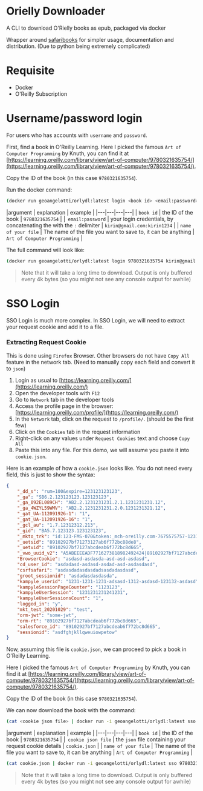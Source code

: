 # Orielly Downloader
A CLI to download O'Rielly books as epub, packaged via docker

Wrapper around [safaribooks](https://github.com/lorenzodifuccia/safaribooks) for simpler 
usage, documentation and distribution. (Due to python being extremely complicated)

# Requisite 
- Docker
- O'Reilly Subscription

# Username/password login
For users who has accounts with `username` and `password`.

First, find a book in O'Reilly Learning. Here I picked the famous `Art of Computer Programming` by Knuth, 
you can find it at [https://learning.oreilly.com/library/view/art-of-computer/9780321635754/](https://learning.oreilly.com/library/view/art-of-computer/9780321635754/).

Copy the ID of the book (in this case `9780321635754`). 

Run the docker command:
```sh
(docker run geoangelotti/orlydl:latest login <book id> <email:password>) > "<name of your file>.epub" 
```
|argument | explanation | example |
|---|---|---|---|
| `book id` | the ID of the book | `9780321635754` |
|` email:password` | your login credentials, by concatenating the with the `:` delimiter | `kirin@gmail.com:kirin1234` |
| `name of your file` | The name of the file you want to save to, it can be anything | `Art of Computer Programming` |

The full command will look like:
```sh
(docker run geoangelotti/orlydl:latest login 9780321635754 kirin@gmail.com:kirin1234) > "Art of Computer Programming.epub" 
```

> Note that it will take a long time to download. Output is only buffered every 4k bytes (so you might not see any console output for awhile)



# SSO Login
SSO Login is much more complex. In SSO Login, we will need to extract your request cookie and add it to a file.

### Extracting Request Cookie
This is done using `Firefox` Browser. Other browsers do not have `Copy All` feature in the network tab. (Need to manually copy each field and convert it to `json`)

1. Login as usual to [https://learning.oreilly.com/](https://learning.oreilly.com/)
2. Open the developer tools with `F12`
3. Go to `Network` tab in the developer tools
4. Access the profile page in the browser: [https://learning.oreilly.com/profile/](https://learning.oreilly.com/)
5. In the `Network` tab, click on the request to `/profile/`. (should be the first few)
6. Click on the `Cookies` tab in the request information
7. Right-click on any values under `Request Cookies` text and choose `Copy All`
8. Paste this into any file. For this demo, we will assume you paste it into `cookie.json`.

Here is an example of how a `cookie.json` looks like. You do not need every field, this is just to show the syntax:
```json
{
	"_dd_s": "rum=100&expire=123123123123",
	"_ga": "SB6.2.123123123.123123123",
	"_ga_092EL089CH": "AB2.2.1231231231.2.1.1231231231.12",
	"_ga_4WZYL59WMV": "AB2.2.1231231231.2.0.1231231321.12",
	"_gat_UA-112091926-1": "1",
	"_gat_UA-112091926-16": "1",
	"_gcl_au": "1.7.12312312.213",
	"_gid": "BA5.7.123123.123123123",
	"_mkto_trk": "id:123-FMS-070&token:_mch-oreilly.com-7675575757-123123123",
	"_uetsid": "89102927bf71273127ab6f772bc88de8",
	"_uetvid": "89102927bf7127abcdeab6f772bc8d665",
	"_vwo_uuid_v2": "A5ABEEEEADF7716273818982492424|89102927bf7127abcdeab6f772bc8d665",
	"BrowserCookie": "asdasd-asdasda-asd-asd-asdasd",
	"cd_user_id": "asdadasd-asdasd-asdad-asd-asdasdasd",
	"csrfsafari": "asdasdadasdasdadsasdadasdasd",
	"groot_sessionid": "asdadasdasdasda",
	"kampyle_userid": "1231-1231-1231-adsasd-1312-asdasd-123132-asdasd",
	"kampyleSessionPageCounter": "1123123",
	"kampyleUserSession": "1231231231241231",
	"kampyleUserSessionsCount": "1",
	"logged_in": "y",
	"mkt_test_20201029": "test",
	"orm-jwt": "some-jwt",
	"orm-rt": "89102927bf7127abcdeab6f772bc8d665",
	"salesforce_id": "89102927bf7127abcdeab6f772bc8d665",
	"sessionid": "asdfghjkllqweuiowpetow"
}
```
Now, assuming this file is `cookie.json`, we can proceed to pick a book in O'Reilly Learning. 

Here I picked the famous `Art of Computer Programming` by Knuth, 
you can find it at [https://learning.oreilly.com/library/view/art-of-computer/9780321635754/](https://learning.oreilly.com/library/view/art-of-computer/9780321635754/).

Copy the ID of the book (in this case `9780321635754`). 

We can now download the book with the command:

```sh
(cat <cookie json file> | docker run -i geoangelotti/orlydl:latest sso <book id>) > "<name of your file>.epub"
```

|argument | explanation | example |
|---|---|---|---|
| `book id` | the ID of the book | `9780321635754` |
|` cookie json file` | the `json` file containing your request cookie details | `cookie.json` |
| `name of your file` | The name of the file you want to save to, it can be anything | `Art of Computer Programming` |


```sh
(cat cookie.json | docker run -i geoangelotti/orlydl:latest sso 9780321635754) > "Art of Computer Programming.epub"
```

> Note that it will take a long time to download. Output is only buffered every 4k bytes (so you might not see any console output for awhile)
